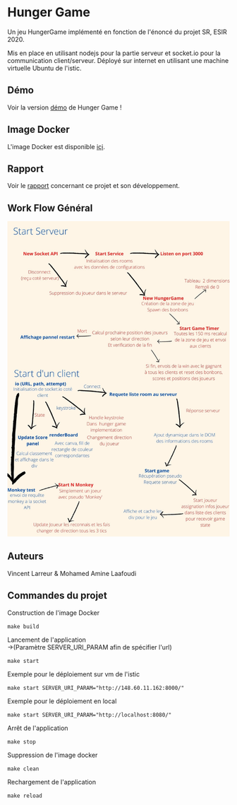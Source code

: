 # Hunger Game

Un jeu HungerGame implémenté en fonction de l'énoncé du projet SR, ESIR 2020.

Mis en place en utilisant nodejs pour la partie serveur et socket.io pour la communication client/serveur.
Déployé sur internet en utilisant une machine virtuelle Ubuntu de l'istic.

## Démo 

Voir la version [démo](http://148.60.11.162:8000/) de Hunger Game !

## Image Docker 

L'image Docker est disponible [içi](https://hub.docker.com/repository/docker/vincentlarreur/hungergame/general).

## Rapport 

Voir le [rapport](https://docs.google.com/document/d/1ZdQjy_KrKsZRNxp86dYisYeUfszlGgCPhhkym1GT03s/edit?usp=sharing) concernant ce projet et son développement.

## Work Flow Général

![alt text](./FlowHungerGame.jpg)

## Auteurs

Vincent Larreur & Mohamed Amine Laafoudi

## Commandes du projet

Construction de l'image Docker
```
make build
```
Lancement de l'application \
->(Paramètre SERVER_URI_PARAM afin de spécifier l'url)
```
make start
```
Exemple pour le déploiement sur vm de l'istic
```
make start SERVER_URI_PARAM="http://148.60.11.162:8000/"
```
Exemple pour le déploiement en local
```
make start SERVER_URI_PARAM="http://localhost:8080/"
```
Arrêt de l'application
```
make stop
```
Suppression de l'image docker
```
make clean
```
Rechargement de l'application
```
make reload
```
